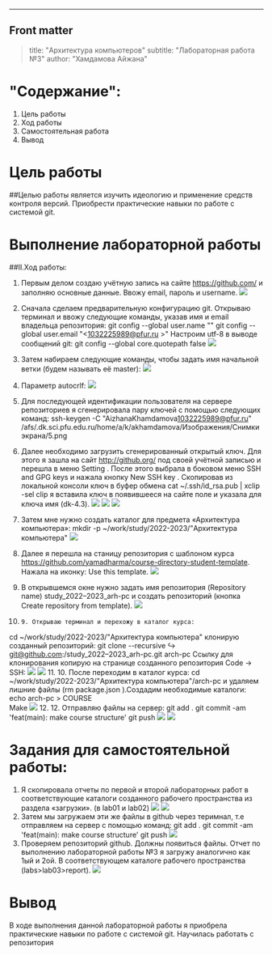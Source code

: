---
## Front matter
> title: "Архитектура компьютеров"
> subtitle: "Лабораторная работа №3"
> author: "Хамдамова Айжана"


# "Содержание":
1. Цель работы 
2. Ход работы
3. Самостоятельная работа 
4. Вывод

# Цель работы
##Целью работы является изучить идеологию и применение средств контроля версий. Приобрести практические навыки по работе с системой git.


# Выполнение лабораторной работы
##II.Ход работы:
1. Первым делом создаю учётную запись на сайте https://github.com/ и заполняю основные данные. Ввожу email, пароль и username.
![](image/1.png)
2. Сначала сделаем предварительную конфигурацию git. Открываю терминал и ввожу следующие команды, указав имя и email владельца репозитория:
git config --global user.name "<AizhanaKhamdamova >"
git config --global user.email "<1032225989@pfur.ru >"
Настроим utf-8 в выводе сообщений git:
git config --global core.quotepath false
![](image/2.png)
3. Затем набираем следующие команды, чтобы задать имя начальной ветки (будем называть её master):
![](image/3.png)
4. Параметр autocrlf:
![](image/4.png)
5. Для последующей идентификации пользователя на сервере репозиториев я сгенерировала пару ключей с помощью следующих команд: 
ssh-keygen -C "AizhanaKhamdamova<1032225989@pfur.ru>"
/afs/.dk.sci.pfu.edu.ru/home/a/k/akhamdamova/Изображения/Снимки экрана/5.png
6. Далее необходимо загрузить сгенерированный открытый ключ. Для этого  я зашла на сайт http://github.org/ под своей учётной записью и перешла в меню Setting . После этого выбрала в боковом меню SSH and GPG keys и нажала кнопку New SSH key . Скопировав из локальной консоли ключ в буфер обмена  cat ~/.ssh/id_rsa.pub | xclip -sel clip я вставила ключ в появившееся на сайте поле и указала для ключа имя (dk-4.3).
![](image/6.png)
![](image/7.png)
![](image/8.png)

7. Затем мне нужно создать каталог для предмета «Архитектура компьютера»:
 mkdir -p ~/work/study/2022-2023/"Архитектура  компьютера"
 ![](image/9.png)
8. Далее я перешла на станицу репозитория с шаблоном курса https://github.com/yamadharma/course-directory-student-template. Нажала на иконку: Use this template.
 ![](image/10.png)
9. В открывшемся окне нужно задать имя репозитория (Repository name) study_2022–2023_arh-pc и создать репозиторий (кнопка Create repository from template).
![](image/11.png)
10.     9. Открываю терминал и перехожу в каталог курса:
cd ~/work/study/2022-2023/"Архитектура компьютера" клонирую созданный репозиторий: git clone --recursive
↪ git@github.com:<AizhanaKhamdamova>/study_2022–2023_arh-pc.git arch-pc
  Ссылку для клонирования копирую на странице     созданного репозитория Code -> SSH:
![](image/12.png)
![](image/13.png)
11.     10. После переходим в каталог курса: 
cd ~/work/study/2022-2023/"Архитектура компьютера"/arch-pc
и удаляем лишние файлы (rm package.json ).Создадим необходимые каталоги: echo arch-pc > COURSE  
Make
![](image/14.png)
12.     12. Отправляю файлы на сервер:
git add .
git commit -am 'feat(main): make course structure'
git push
![](image/15.png)
![](image/16.png)
# Задания для самостоятельной работы:
 1. Я скопировала отчеты по первой и второй лабораторных работ в соответствующие каталоги созданного рабочего пространства из раздела «загрузки». (в lab01 и lab02)
![](image/ср1.png)
![](image/ср2.png)
2. Затем мы загружаем эти же файлы в github через теримнал, т.е отправляем на сервер с помощью команд: 
git add .
git commit -am 'feat(main): make course structure'
git push
![](image/ср3.png)
3. Проверяем репозиторий github. Должны появиться файлы. Отчет по выполнению лабораторной работы №3 я загружу аналогично как 1ый и 2ой. В соответствующем каталоге рабочего пространства (labs>lab03>report).
![](image/ср4.png)


# Вывод
В ходе выполнения данной лабораторной работы я приобрела практические навыки по работе с системой git. Научилась работать с репозитория

